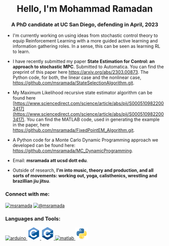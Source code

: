 <h1 align="center">Hello, I'm Mohammad Ramadan</h1>
<h3 align="center">A PhD candidate at UC San Diego, defending in April, 2023</h3>

- I'm currently working on using ideas from stochastic control theory to equip Reinforcement Learning with a more guided active learning and information gathering roles. In a sense, this can be seen as learning RL to learn.

- I have recently submitted my paper **State Estimation for Control: an approach to stochastic MPC**. Submitted to Automatica. You can find the preprint of this paper here https://arxiv.org/abs/2303.00873. The Python code, for both, the linear case and the nonlinear case, https://github.com/msramada/StateSelectionAlgorithm.git.

- My Maximum Likelihood recursive state estimator algorithm can be found here [https://www.sciencedirect.com/science/article/abs/pii/S0005109822003417](https://www.sciencedirect.com/science/article/abs/pii/S0005109822003417). You can find the MATLAB code, used in generating the example in the paper, here https://github.com/msramada/FixedPointEM_Algorithm.git.

- A Python code for a Monte Carlo Dynamic Programming approach we developed can be found here: https://github.com/msramada/MC_DynamicProgramming.

- Email: **msramada att ucsd dott edu**.

- Outside of research, **I'm into music, theory and production, and all sorts of movements: working out, yoga, calisthenics, wrestling and brazillian jiu jitsu**.

<h3 align="left">Connect with me:</h3>
<p align="left">
<a href="https://instagram.com/msramada" target="blank"><img align="center" src="https://raw.githubusercontent.com/rahuldkjain/github-profile-readme-generator/master/src/images/icons/Social/instagram.svg" alt="msramada" height="30" width="40" /></a>
<a href="https://www.youtube.com/@msramada" target="blank"><img align="center" src="https://raw.githubusercontent.com/rahuldkjain/github-profile-readme-generator/master/src/images/icons/Social/youtube.svg" alt="@msramada" height="30" width="40" /></a>
</p>

<h3 align="left">Languages and Tools:</h3>
<p align="left"> <a href="https://www.arduino.cc/" target="_blank" rel="noreferrer"> <img src="https://cdn.worldvectorlogo.com/logos/arduino-1.svg" alt="arduino" width="40" height="40"/> </a> <a href="https://www.cprogramming.com/" target="_blank" rel="noreferrer"> <img src="https://raw.githubusercontent.com/devicons/devicon/master/icons/c/c-original.svg" alt="c" width="40" height="40"/> </a> <a href="https://www.w3schools.com/cpp/" target="_blank" rel="noreferrer"> <img src="https://raw.githubusercontent.com/devicons/devicon/master/icons/cplusplus/cplusplus-original.svg" alt="cplusplus" width="40" height="40"/> </a> <a href="https://www.mathworks.com/" target="_blank" rel="noreferrer"> <img src="https://upload.wikimedia.org/wikipedia/commons/2/21/Matlab_Logo.png" alt="matlab" width="40" height="40"/> </a> <a href="https://www.python.org" target="_blank" rel="noreferrer"> <img src="https://raw.githubusercontent.com/devicons/devicon/master/icons/python/python-original.svg" alt="python" width="40" height="40"/> </a> </p>
